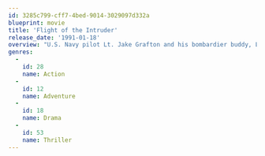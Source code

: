 ```yaml
---
id: 3285c799-cff7-4bed-9014-3029097d332a
blueprint: movie
title: 'Flight of the Intruder'
release_date: '1991-01-18'
overview: "U.S. Navy pilot Lt. Jake Grafton and his bombardier buddy, Lt. Cmdr. Virgil Cole, are two soldiers embedded in the Vietnam War growing frustrated by the military's constraints on their missions. Despite the best efforts of their commanding officer, Cmdr. Frank Camparelli, to re-engage them, this disillusioned pair decide to take the war effort into their own hands with an explosive battle plan that could well get them court-martialed."
genres:
  -
    id: 28
    name: Action
  -
    id: 12
    name: Adventure
  -
    id: 18
    name: Drama
  -
    id: 53
    name: Thriller
---
```

